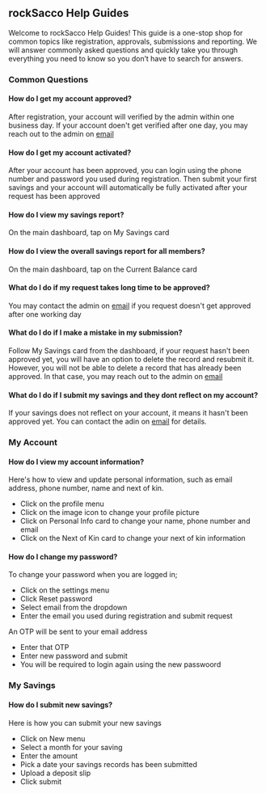 ## rockSacco Help Guides

Welcome to rockSacco Help Guides! This guide is a one-stop shop for common topics like registration, approvals, submissions and reporting. We will answer commonly asked questions and quickly take you through everything you need to know so you don’t have to search for answers.

### Common Questions

#### How do I get my account approved?

After registration, your account will verified by the admin within one business day. If your account doen't get verified after one day, you may reach out to the admin on [email](mailto:b.alzawad@gmail.com)

#### How do I get my account activated?

After your account has been approved, you can login using the phone number and password you used during registration. Then submit your first savings and your account will automatically be fully activated after your request has been approved

#### How do I view my savings report?

On the main dashboard, tap on My Savings card

#### How do I view the overall savings report for all members?

On the main dashboard, tap on the Current Balance card

#### What do I do if my request takes long time to be approved?

You may contact the admin on [email](mailto:b.alzawad@gmail.com) if you request doesn't get approved after one working day

#### What do I do if I make a mistake in my submission?

Follow My Savings card from the dashboard, if your request hasn't been approved yet, you will have an option to delete the record and resubmit it. However, you will not be able to delete a record that has already been approved. In that case, you may reach out to the admin on [email](mailto:b.alzawad@gmail.com)

#### What do I do if I submit my savings and they dont reflect on my account?

If your savings does not reflect on your account, it means it hasn't been approved yet. You can contact the adin on [email](mailto:b.alzawad@gmail.com) for details.

### My Account

#### How do I view my account information?

Here's how to view and update personal information, such as email address, phone number, name and next of kin.

- Click on the profile menu
- Click on the image icon to change your profile picture
- Click on Personal Info card to change your name, phone number and email
- Click on the Next of Kin card to change your next of kin information

#### How do I change my password?

To change your password when you are logged in;

- Click on the settings menu
- Click Reset password
- Select email from the dropdown
- Enter the email you used during registration and submit request

An OTP will be sent to your email address

- Enter that OTP
- Enter new password and submit
- You will be required to login again using the new passwoord

### My Savings

#### How do I submit new savings?

Here is how you can submit your new savings

- Click on New menu
- Select a month for your saving
- Enter the amount
- Pick a date your savings records has been submitted
- Upload a deposit slip
- Click submit
